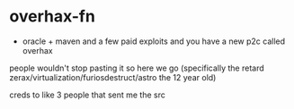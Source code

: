 # overhax-fn

- oracle + maven and a few paid exploits and you have a new p2c called overhax


people wouldn't stop pasting it so here we go (specifically the retard zerax/virtualization/furiosdestruct/astro the 12 year old)

creds to like 3 people that sent me the src 
